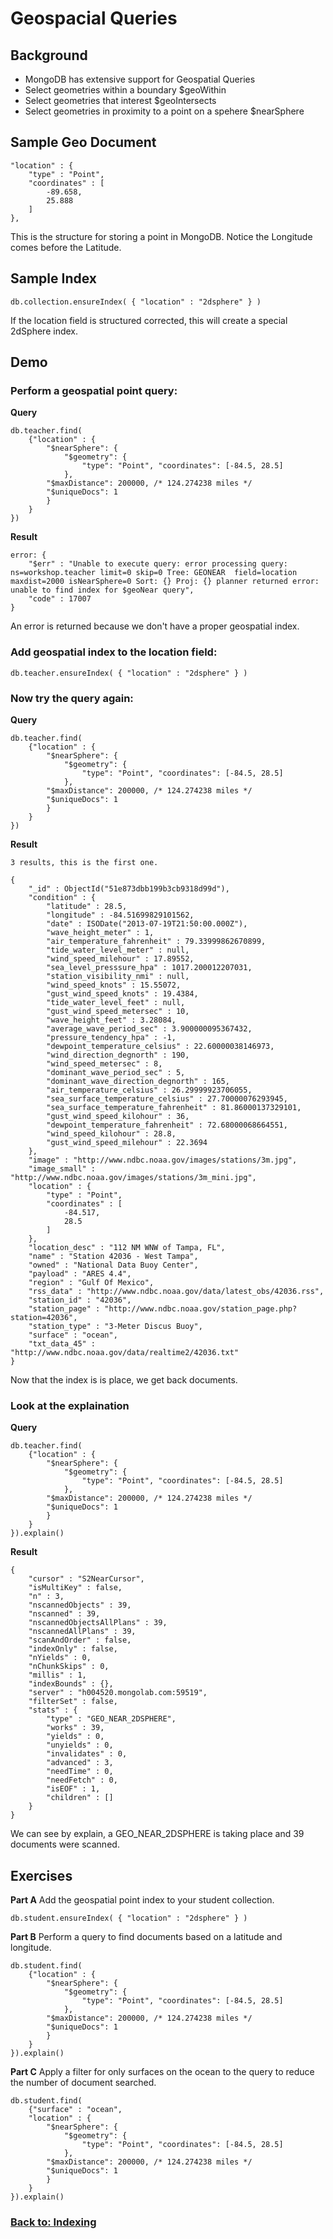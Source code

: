 # Geospacial Queries

## Background

* MongoDB has extensive support for Geospatial Queries
* Select geometries within a boundary $geoWithin
* Select geometries that interest $geoIntersects
* Select geometries in proximity to a point on a spehere $nearSphere

## Sample Geo Document

	"location" : {
        "type" : "Point",
        "coordinates" : [ 
            -89.658, 
            25.888
        ]
    },

This is the structure for storing a point in MongoDB. Notice the Longitude comes before the Latitude.

## Sample Index

	db.collection.ensureIndex( { "location" : "2dsphere" } )

If the location field is structured corrected, this will create a special 2dSphere index.

## Demo

### Perform a geospatial point query:

**Query**

	db.teacher.find(
	    {"location" : {
	        "$nearSphere": {
	            "$geometry": {
	                "type": "Point", "coordinates": [-84.5, 28.5]
	            },
	        "$maxDistance": 200000, /* 124.274238 miles */
	        "$uniqueDocs": 1
	        }
	    }
	})

**Result**

	error: {
		"$err" : "Unable to execute query: error processing query: ns=workshop.teacher limit=0 skip=0 Tree: GEONEAR  field=location maxdist=2000 isNearSphere=0 Sort: {} Proj: {} planner returned error: unable to find index for $geoNear query",
		"code" : 17007
	}

An error is returned because we don't have a proper geospatial index.

### Add geospatial index to the location field:

	db.teacher.ensureIndex( { "location" : "2dsphere" } )

### Now try the query again:

**Query**

	db.teacher.find(
	    {"location" : {
	        "$nearSphere": {
	            "$geometry": {
	                "type": "Point", "coordinates": [-84.5, 28.5]
	            },
	        "$maxDistance": 200000, /* 124.274238 miles */
	        "$uniqueDocs": 1
	        }
	    }
	})


**Result**

	3 results, this is the first one.

	{
	    "_id" : ObjectId("51e873dbb199b3cb9318d99d"),
	    "condition" : {
	        "latitude" : 28.5,
	        "longitude" : -84.51699829101562,
	        "date" : ISODate("2013-07-19T21:50:00.000Z"),
	        "wave_height_meter" : 1,
	        "air_temperature_fahrenheit" : 79.33999862670899,
	        "tide_water_level_meter" : null,
	        "wind_speed_milehour" : 17.89552,
	        "sea_level_presssure_hpa" : 1017.200012207031,
	        "station_visibility_nmi" : null,
	        "wind_speed_knots" : 15.55072,
	        "gust_wind_speed_knots" : 19.4384,
	        "tide_water_level_feet" : null,
	        "gust_wind_speed_metersec" : 10,
	        "wave_height_feet" : 3.28084,
	        "average_wave_period_sec" : 3.900000095367432,
	        "pressure_tendency_hpa" : -1,
	        "dewpoint_temperature_celsius" : 22.60000038146973,
	        "wind_direction_degnorth" : 190,
	        "wind_speed_metersec" : 8,
	        "dominant_wave_period_sec" : 5,
	        "dominant_wave_direction_degnorth" : 165,
	        "air_temperature_celsius" : 26.29999923706055,
	        "sea_surface_temperature_celsius" : 27.70000076293945,
	        "sea_surface_temperature_fahrenheit" : 81.86000137329101,
	        "gust_wind_speed_kilohour" : 36,
	        "dewpoint_temperature_fahrenheit" : 72.68000068664551,
	        "wind_speed_kilohour" : 28.8,
	        "gust_wind_speed_milehour" : 22.3694
	    },
	    "image" : "http://www.ndbc.noaa.gov/images/stations/3m.jpg",
	    "image_small" : "http://www.ndbc.noaa.gov/images/stations/3m_mini.jpg",
	    "location" : {
	        "type" : "Point",
	        "coordinates" : [ 
	            -84.517, 
	            28.5
	        ]
	    },
	    "location_desc" : "112 NM WNW of Tampa, FL",
	    "name" : "Station 42036 - West Tampa",
	    "owned" : "National Data Buoy Center",
	    "payload" : "ARES 4.4",
	    "region" : "Gulf Of Mexico",
	    "rss_data" : "http://www.ndbc.noaa.gov/data/latest_obs/42036.rss",
	    "station_id" : "42036",
	    "station_page" : "http://www.ndbc.noaa.gov/station_page.php?station=42036",
	    "station_type" : "3-Meter Discus Buoy",
	    "surface" : "ocean",
	    "txt_data_45" : "http://www.ndbc.noaa.gov/data/realtime2/42036.txt"
	}

Now that the index is is place, we get back documents.

### Look at the explaination

**Query**

	db.teacher.find(
	    {"location" : {
	        "$nearSphere": {
	            "$geometry": {
	                "type": "Point", "coordinates": [-84.5, 28.5]
	            },
	        "$maxDistance": 200000, /* 124.274238 miles */
	        "$uniqueDocs": 1
	        }
	    }
	}).explain()


**Result**

	{
	    "cursor" : "S2NearCursor",
	    "isMultiKey" : false,
	    "n" : 3,
	    "nscannedObjects" : 39,
	    "nscanned" : 39,
	    "nscannedObjectsAllPlans" : 39,
	    "nscannedAllPlans" : 39,
	    "scanAndOrder" : false,
	    "indexOnly" : false,
	    "nYields" : 0,
	    "nChunkSkips" : 0,
	    "millis" : 1,
	    "indexBounds" : {},
	    "server" : "h004520.mongolab.com:59519",
	    "filterSet" : false,
	    "stats" : {
	        "type" : "GEO_NEAR_2DSPHERE",
	        "works" : 39,
	        "yields" : 0,
	        "unyields" : 0,
	        "invalidates" : 0,
	        "advanced" : 3,
	        "needTime" : 0,
	        "needFetch" : 0,
	        "isEOF" : 1,
	        "children" : []
	    }
	}

We can see by explain, a GEO_NEAR_2DSPHERE is taking place and 39 documents were scanned.

## Exercises

**Part A** Add the geospatial point index to your student collection.

	db.student.ensureIndex( { "location" : "2dsphere" } )

**Part B** Perform a query to find documents based on a latitude and longitude.

	db.student.find(
	    {"location" : {
	        "$nearSphere": {
	            "$geometry": {
	                "type": "Point", "coordinates": [-84.5, 28.5]
	            },
	        "$maxDistance": 200000, /* 124.274238 miles */
	        "$uniqueDocs": 1
	        }
	    }
	}).explain()

**Part C** Apply a filter for only surfaces on the ocean to the query to reduce the number of document searched.

	db.student.find(
	    {"surface" : "ocean",
	    "location" : {
	        "$nearSphere": {
	            "$geometry": {
	                "type": "Point", "coordinates": [-84.5, 28.5]
	            },
	        "$maxDistance": 200000, /* 124.274238 miles */
	        "$uniqueDocs": 1
	        }
	    }
	}).explain()


### [Back to: Indexing](04-indexing.md) ###
